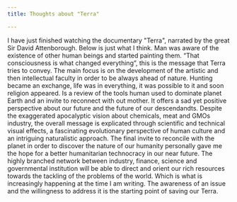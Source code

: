 ```yaml
---
title: Thoughts about "Terra"

---
```

I have just finished watching the documentary "Terra", narrated by the great Sir David Attenborough. Below is just what I think.
Man was aware of the existence of other human beings and started painting them. “That consciousness is what changed everything”, this is the message that Terra tries to convey. The main focus is on the development of the artistic and then intellectual faculty in order to be always ahead of nature. Hunting became an exchange, life was in everything, it was possible to it and soon religion appeared. Is a review of the tools human used to dominate planet Earth and an invite to reconnect with out mother. It offers a sad yet positive perspective about our future and the future of our descendandts. Despite the exaggerated apocalyptic vision about chemicals, meat and GMOs industry, the overall message is explicated through scientific and technical visual effects, a fascinating evolutionary perspective of human culture and an intriguing naturalistic approach. The final invite to reconcile with the planet in order to discover the nature of our humanity personally gave me the hope for a better humanitarian technocracy in our near future. The highly branched network between industry, finance, science and governmental institution will be able to direct and orient our rich resources towards the tackling of the problems of the world. Which is what is increasingly happening at the time I am writing.
The awareness of an issue and the willingness to address it is the starting point of saving our Terra.
